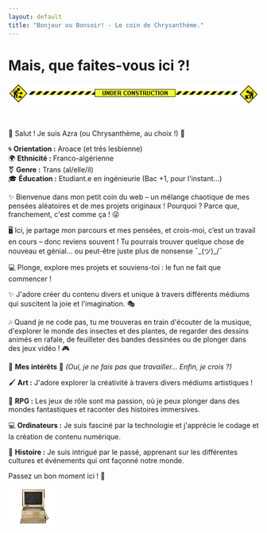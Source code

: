 ```yaml
---
layout: default
title: "Bonjour ou Bonsoir! - Le coin de Chrysanthème."
---
```


# Mais, que faites-vous ici ?!

![alt text](image-1.png)

<br>

🌟 Salut ! Je suis Azra (ou Chrysanthème, au choix !) 🌈

🌀 **Orientation :** Aroace (et très lesbienne)  
🌍 **Ethnicité :** Franco-algérienne  
⚧ **Genre :** Trans (al/elle/il)  
🎓 **Éducation :** Etudiant.e en ingénieurie  (Bac +1, pour l'instant…)

✨ Bienvenue dans mon petit coin du web – un mélange chaotique de mes pensées aléatoires et de mes projets originaux ! Pourquoi ? Parce que, franchement, c'est comme ça ! 😜

🖥️ Ici, je partage mon parcours et mes pensées, et crois-moi, c’est un travail en cours – donc reviens souvent ! Tu pourrais trouver quelque chose de nouveau et génial... ou peut-être juste plus de nonsense ¯\_(ツ)_/¯ 

💻 Plonge, explore mes projets et souviens-toi : le fun ne fait que commencer !

✨ J'adore créer du contenu divers et unique à travers différents médiums qui suscitent la joie et l'imagination. 🎭 

🎶 Quand je ne code pas, tu me trouveras en train d'écouter de la musique, d'explorer le monde des insectes et des plantes, de regarder des dessins animés en rafale, de feuilleter des bandes dessinées ou de plonger dans des jeux vidéo ! 🎮 

🌟 **Mes intérêts** 🌟  *(Oui, je ne fais pas que travailler... Enfin, je crois ?)*


🖌️ **Art :** J'adore explorer la créativité à travers divers médiums artistiques !

🎲 **RPG :** Les jeux de rôle sont ma passion, où je peux plonger dans des mondes fantastiques et raconter des histoires immersives.

💻 **Ordinateurs :** Je suis fasciné par la technologie et j'apprécie le codage et la création de contenu numérique.

📜 **Histoire :** Je suis intrigué par le passé, apprenant sur les différentes cultures et événements qui ont façonné notre monde.

Passez un bon moment ici ! 🌟

![texte alternatif](image.png)

